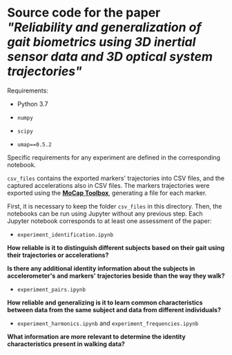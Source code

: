 # Source code for the paper _"Reliability and generalization of gait biometrics using 3D inertial sensor data and 3D optical system trajectories"_

Requirements:

* Python 3.7

* `numpy`

* `scipy`

* `umap==0.5.2`

Specific requirements for any experiment are defined in the corresponding notebook.

`csv_files` contains the exported markers' trajectories into CSV files, and the captured accelerations also in CSV files. The markers trajectories were exported using the [**MoCap Toolbox**](https://www.jyu.fi/hytk/fi/laitokset/mutku/en/research/materials/mocaptoolbox), generating a file for each marker.

First, it is necessary to keep the folder `csv_files` in this directory. Then, the notebooks can be run using Jupyter without any previous step. Each Jupyter notebook corresponds to at least one assessment of the paper:

* `experiment_identification.ipynb`

**How reliable is it to distinguish different subjects based on their gait using their trajectories or accelerations?**

**Is there any additional identity information about the subjects in accelerometer's and markers' trajectories beside than the way they walk?**

* `experiment_pairs.ipynb`

**How reliable and generalizing is it to learn common characteristics between data from the same subject and data from different individuals?**

* `experiment_harmonics.ipynb` and `experiment_frequencies.ipynb`

**What information are more relevant to determine the identity characteristics present in walking data?**

